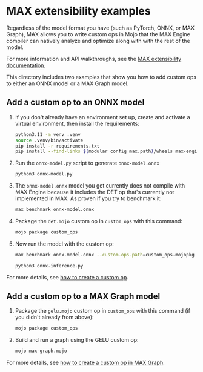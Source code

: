 # MAX extensibility examples

Regardless of the model format you have (such as PyTorch, ONNX, or MAX Graph),
MAX allows you to write custom ops in Mojo that the MAX Engine compiler can
natively analyze and optimize along with with the rest of the model.

For more information and API walkthroughs, see the [MAX extensibility
documentation](https://docs.modular.com/engine/extensibility/).

This directory includes two examples that show you how to add custom ops to
either an ONNX model or a MAX Graph model.

## Add a custom op to an ONNX model

1. If you don't already have an environment set up, create and activate a
   virtual environment, then install the requirements:

   ```sh
   python3.11 -m venv .venv
   source .venv/bin/activate
   pip install -r requirements.txt
   pip install --find-links $(modular config max.path)/wheels max-engine
   ```

2. Run the `onnx-model.py` script to generate `onnx-model.onnx`

   ```sh
   python3 onnx-model.py
   ```

3. The `onnx-model.onnx` model you get currently does not compile with MAX Engine
   because it includes the DET op that's currently not implemented in MAX.
   As proven if you try to benchmark it:

   ```sh
   max benchmark onnx-model.onnx
   ```

4. Package the `det.mojo` custom op in `custom_ops` with this command:

   ```sh
   mojo package custom_ops
   ```

5. Now run the model with the custom op:

   ```sh
   max benchmark onnx-model.onnx --custom-ops-path=custom_ops.mojopkg
   ```

   ```sh
   python3 onnx-inference.py
   ```

For more details, see [how to create a custom
op](https://docs.modular.com/engine/extensibility/custom-op).

## Add a custom op to a MAX Graph model

1. Package the `gelu.mojo` custom op in `custom_ops` with this command (if
   you didn't already from above):

   ```sh
   mojo package custom_ops
   ```

2. Build and run a graph using the GELU custom op:

   ```sh
   mojo max-graph.mojo
   ```

For more details, see [how to create a custom op in MAX
Graph](https://docs.modular.com/engine/extensibility/graph-custom-op).

